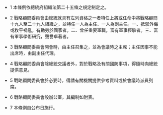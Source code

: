 * 1 本條例依總統府組織法第二十五條之規定制定之。

* 2 戰略顧問委員會由總統就具有左列資格之一者特任上將或任命中將戰略顧問十九人至二十九人組織之，並特任一人為主任、一人為副主任。一、抵禦外侮或敉平禍亂，有勳勞於國家者。二、曾任重要軍職，富有軍事經驗者。三、富有軍事學術研究，聲譽卓著者。

* 3 戰略顧問委員會開會時，由主任召集之，並為會議時之主席；主任因事不能出席時，由副主任代理。

* 4 戰略顧問委員會除總統交議者外，對於戰略及有關國防事項，得隨時向總統提供意見。

* 5 戰略顧問委員會於必要時，得請有關機關提供參考資料或於會議時派員列席。

* 6 戰略顧問委員會設辦公室，其編制如附表。

* 7 本條例自公布日施行。

